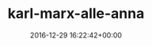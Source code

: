 ---
title:		"karl-marx-alle-anna"
type:		"photos"
mediatype:		"upload"
location:		"TBC"
date:		"2016-12-29 16:22:42+00:00"
album:		"city"
filename:		"karl-marx-alle-anna.md"
series:		""
cl_public_id:		"city/karl-marx-alle-anna"
cl_version:		1497000313
format:		"tiff"
bytes:		1675292
width:		810
height:		1440
colours:
- "#777777"
- "#CECDCD"
- "#3A3A3A"
- "#6F6F6E"
exposure_mode:		"Auto"
program:		"Aperture-priority AE"
aperture:		"4.0"
focal_length:		"24.0 mm"
iso:		"200"
shutter_speed:		"1/100"
metering:		"Multi-segment"
flash:		"Off, Did not fire"
white_balance:		"Custom"
colour_temp:		"5350"
has_crop:		"true"
orientation:		"Horizontal (normal)"
camera_model:		"NIKON D800"
lens_info:		"24-70mm f/2.8"
artist:		"No artist info"
x_resolution:		"300"
y_resolution:		"300"
---